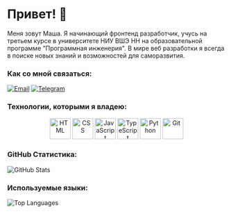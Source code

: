 # Привет! 👋

Меня зовут Маша. Я начинающий фронтенд разработчик, учусь на третьем курсе в университете НИУ ВШЭ НН на образовательной программе "Программная инженерия". В мире веб разработки я всегда в поиске новых знаний и возможностей для саморазвития.

### Как со мной связаться:
[![Email](https://img.shields.io/badge/Email-simk.otar%40gmail.com-red)](mailto:simk.otar@gmail.com)
[![Telegram](https://img.shields.io/badge/Telegram-%40simmasha-blue)](https://t.me/simmasha)

### Технологии, которыми я владею:
<p align="center">
  <img src="https://img.icons8.com/color/48/000000/html-5.png" alt="HTML" width="48" height="48"/>
  <img src="https://img.icons8.com/color/48/000000/css3.png" alt="CSS" width="48" height="48"/>
  <img src="https://img.icons8.com/color/48/000000/javascript.png" alt="JavaScript" width="48" height="48"/>
  <img src="https://img.icons8.com/color/48/000000/typescript.png" alt="TypeScript" width="48" height="48"/>
  <img src="https://img.icons8.com/color/48/000000/python.png" alt="Python" width="48" height="48"/>
  <img src="https://img.icons8.com/color/48/000000/git.png" alt="Git" width="48" height="48"/>
</p>

### GitHub Статистика:
![GitHub Stats](https://github-readme-stats.vercel.app/api?username=mizmary_github&show_icons=true)

### Используемые языки:
![Top Languages](https://github-readme-stats.vercel.app/api/top-langs/?username=mizmary_github&layout=compact)
